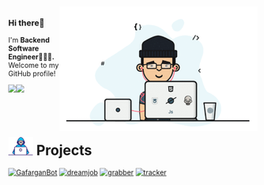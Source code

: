 <img src="https://github.com/MagomedovArthur/MagomedovArthur/blob/main/main/dev.gif" width="400" align="right"/>

### Hi there👋
I'm **Backend Software Engineer👨🏻‍💻.** Welcome to my GitHub profile!

<img src="https://github-readme-stats.vercel.app/api?username=MagomedovArthur&title_color=0074D9&text_color=E5C07B&icon_color=2ECC40&border_color=30363D&bg_color=161B22&show_icons=true&cache_seconds=1800&locale=en&border_radius=5&hide=,issues,&count_private=true&include_all_commit=true"/>

<img align="left" src="https://komarev.com/ghpvc/?username=MagomedovArthur&color=2ECC40&label=PROFILE+VIEWS"/>

<br></br>
# <img src="https://github.com/MagomedovArthur/MagomedovArthur/blob/main/main/Developer.gif" width="50" /> Projects
<p align="left">

  <a href="https://github.com/MagomedovArthur/GafarganBot"><img width="278" src="https://denvercoder1-github-readme-stats.vercel.app/api/pin/?username=MagomedovArthur&repo=GafarganBot&theme=dracula&bg_color=1F222E&title_color=F85D7F&hide_border=true&icon_color=F8D866&show_icons=false" alt="GafarganBot"></a>
  <a href="https://github.com/MagomedovArthur/dreamjob"><img width="278" src="https://denvercoder1-github-readme-stats.vercel.app/api/pin/?username=MagomedovArthur&repo=dreamjob&theme=dracula&bg_color=1F222E&title_color=F85D7F&hide_border=true&icon_color=F8D866&show_icons=false" alt="dreamjob"></a>
  <a href="https://github.com/MagomedovArthur/grabber"><img width="278" src="https://denvercoder1-github-readme-stats.vercel.app/api/pin/?username=MagomedovArthur&repo=grabber&theme=dracula&bg_color=1F222E&title_color=F85D7F&hide_border=true&icon_color=F8D866&show_icons=false" alt="grabber"></a>
  <a href="https://github.com/MagomedovArthur/tracker"><img width="278" src="https://denvercoder1-github-readme-stats.vercel.app/api/pin/?username=MagomedovArthur&repo=tracker&theme=dracula&bg_color=1F222E&title_color=F85D7F&hide_border=true&icon_color=F8D866&show_icons=false" alt="tracker"></a>

<br></br>
